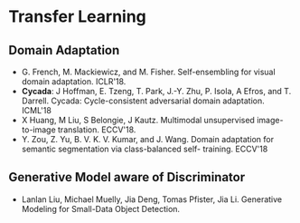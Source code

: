 # Transfer Learning

## Domain Adaptation
- G. French, M. Mackiewicz, and M. Fisher. Self-ensembling for visual domain adaptation. ICLR'18.
- **Cycada**: J Hoffman, E. Tzeng, T. Park, J.-Y. Zhu, P. Isola, A Efros, and T. Darrell. Cycada: Cycle-consistent adversarial domain adaptation. ICML'18
- X Huang, M Liu, S Belongie, J Kautz. Multimodal unsupervised image-to-image translation. ECCV'18.
- Y. Zou, Z. Yu, B. V. K. V. Kumar, and J. Wang. Domain adaptation for semantic segmentation via class-balanced self- training. ECCV'18 

## Generative Model aware of Discriminator
- Lanlan Liu, Michael Muelly, Jia Deng, Tomas Pfister, Jia Li. Generative Modeling for Small-Data Object Detection.
